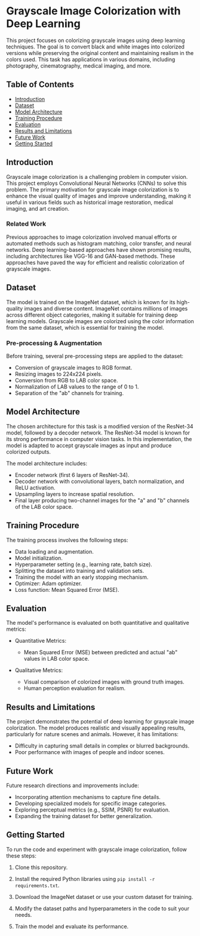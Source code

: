 # Grayscale Image Colorization with Deep Learning

This project focuses on colorizing grayscale images using deep learning techniques. The goal is to convert black and white images into colorized versions while preserving the original content and maintaining realism in the colors used. This task has applications in various domains, including photography, cinematography, medical imaging, and more.

## Table of Contents

- [Introduction](#introduction)
- [Dataset](#dataset)
- [Model Architecture](#model-architecture)
- [Training Procedure](#training-procedure)
- [Evaluation](#evaluation)
- [Results and Limitations](#results-and-limitations)
- [Future Work](#future-work)
- [Getting Started](#getting-started)

## Introduction

Grayscale image colorization is a challenging problem in computer vision. This project employs Convolutional Neural Networks (CNNs) to solve this problem. The primary motivation for grayscale image colorization is to enhance the visual quality of images and improve understanding, making it useful in various fields such as historical image restoration, medical imaging, and art creation.

### Related Work

Previous approaches to image colorization involved manual efforts or automated methods such as histogram matching, color transfer, and neural networks. Deep learning-based approaches have shown promising results, including architectures like VGG-16 and GAN-based methods. These approaches have paved the way for efficient and realistic colorization of grayscale images.

## Dataset

The model is trained on the ImageNet dataset, which is known for its high-quality images and diverse content. ImageNet contains millions of images across different object categories, making it suitable for training deep learning models. Grayscale images are colorized using the color information from the same dataset, which is essential for training the model.

### Pre-processing & Augmentation

Before training, several pre-processing steps are applied to the dataset:

- Conversion of grayscale images to RGB format.
- Resizing images to 224x224 pixels.
- Conversion from RGB to LAB color space.
- Normalization of LAB values to the range of 0 to 1.
- Separation of the "ab" channels for training.

## Model Architecture

The chosen architecture for this task is a modified version of the ResNet-34 model, followed by a decoder network. The ResNet-34 model is known for its strong performance in computer vision tasks. In this implementation, the model is adapted to accept grayscale images as input and produce colorized outputs.

The model architecture includes:

- Encoder network (first 6 layers of ResNet-34).
- Decoder network with convolutional layers, batch normalization, and ReLU activation.
- Upsampling layers to increase spatial resolution.
- Final layer producing two-channel images for the "a" and "b" channels of the LAB color space.

## Training Procedure

The training process involves the following steps:

- Data loading and augmentation.
- Model initialization.
- Hyperparameter setting (e.g., learning rate, batch size).
- Splitting the dataset into training and validation sets.
- Training the model with an early stopping mechanism.
- Optimizer: Adam optimizer.
- Loss function: Mean Squared Error (MSE).

## Evaluation

The model's performance is evaluated on both quantitative and qualitative metrics:

- Quantitative Metrics:
  - Mean Squared Error (MSE) between predicted and actual "ab" values in LAB color space.

- Qualitative Metrics:
  - Visual comparison of colorized images with ground truth images.
  - Human perception evaluation for realism.

## Results and Limitations

The project demonstrates the potential of deep learning for grayscale image colorization. The model produces realistic and visually appealing results, particularly for nature scenes and animals. However, it has limitations:

- Difficulty in capturing small details in complex or blurred backgrounds.
- Poor performance with images of people and indoor scenes.

## Future Work

Future research directions and improvements include:

- Incorporating attention mechanisms to capture fine details.
- Developing specialized models for specific image categories.
- Exploring perceptual metrics (e.g., SSIM, PSNR) for evaluation.
- Expanding the training dataset for better generalization.

## Getting Started

To run the code and experiment with grayscale image colorization, follow these steps:

1. Clone this repository.

2. Install the required Python libraries using `pip install -r requirements.txt`.

3. Download the ImageNet dataset or use your custom dataset for training.

4. Modify the dataset paths and hyperparameters in the code to suit your needs.

5. Train the model and evaluate its performance.

